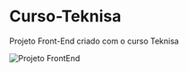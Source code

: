# Curso-Teknisa
Projeto Front-End criado com o curso Teknisa

![Projeto FrontEnd](https://i.imgur.com/jnC0I8o.png)


